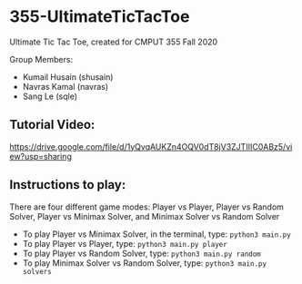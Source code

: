 # 355-UltimateTicTacToe
Ultimate Tic Tac Toe, created for CMPUT 355 Fall 2020

Group Members:

* Kumail Husain  (shusain)
* Navras Kamal   (navras)
* Sang Le        (sqle)


## Tutorial Video:
https://drive.google.com/file/d/1yQvqAUKZn4OQV0dT8jV3ZJTIIIC0ABz5/view?usp=sharing
## Instructions to play:
There are four different game modes: Player vs Player, Player vs Random Solver, Player vs Minimax Solver, and Minimax Solver vs Random Solver
- To play Player vs Minimax Solver, in the terminal, type:
`python3 main.py`
- To play Player vs Player, type:
`python3 main.py player`
- To play Player vs Random Solver, type:
`python3 main.py random`
- To play Minimax Solver vs Random Solver, type:
`python3 main.py solvers`

